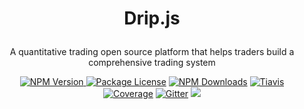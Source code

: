 <H1><p align="center">Drip.js</p></H1>
<p align="center">A quantitative trading open source platform that helps traders build a comprehensive trading system</p>
<p align="center">
<a href="https://www.npmjs.com/package/dripjs"><img src="https://img.shields.io/npm/v/dripjs.svg" alt="NPM Version" />
<a href="https://www.npmjs.com/package/dripjs"><img src="https://img.shields.io/badge/license-GPL_3.0-green.svg" alt="Package License" /></a>
<a href="https://www.npmjs.com/package/dripjs"><img src="https://img.shields.io/npm/dm/dripjs.svg" alt="NPM Downloads" /></a>
<a  href="https://travis-ci.com/zlq4863947/dripjs"><img  src="https://travis-ci.com/zlq4863947/dripjs.svg?branch=master&t=2"  alt="Tiavis" /></a>
<a  href="https://coveralls.io/github/zlq4863947/dripjs?branch=master"><img  src="https://coveralls.io/repos/github/zlq4863947/dripjs/badge.svg?branch=master&t=2"  alt="Coverage" /></a>
<a href="https://gitter.im/drip-js/community?utm_source=badge&utm_medium=badge&utm_campaign=pr-badge&utm_content=badge"><img src="https://badges.gitter.im/drip-js.svg" alt="Gitter" /></a>
<a  href="https://www.paypal.me/zlq4863947"><img  src="https://img.shields.io/badge/Donate-PayPal-ff3f59.svg"/></a>
</p>
